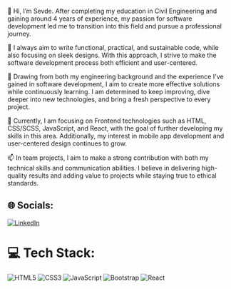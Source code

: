👋 Hi, I’m Sevde. After completing my education in Civil Engineering and gaining around 4 years of experience, my passion for software development led me to transition into this field and pursue a professional journey.

👀 I always aim to write functional, practical, and sustainable code, while also focusing on sleek designs. With this approach, I strive to make the software development process both efficient and user-centered.

🌱 Drawing from both my engineering background and the experience I've gained in software development, I aim to create more effective solutions while continuously learning. I am determined to keep improving, dive deeper into new technologies, and bring a fresh perspective to every project.

💞️ Currently, I am focusing on Frontend technologies such as HTML, CSS/SCSS, JavaScript, and React, with the goal of further developing my skills in this area. Additionally, my interest in mobile app development and user-centered design continues to grow.

📫 In team projects, I aim to make a strong contribution with both my technical skills and communication abilities. I believe in delivering high-quality results and adding value to projects while staying true to ethical standards.


## 🌐 Socials:
[![LinkedIn](https://img.shields.io/badge/LinkedIn-%230077B5.svg?logo=linkedin&logoColor=white)](https://linkedin.com/in/https://www.linkedin.com/in/sevdecaliskan/) 

# 💻 Tech Stack:
![HTML5](https://img.shields.io/badge/html5-%23E34F26.svg?style=for-the-badge&logo=html5&logoColor=white) ![CSS3](https://img.shields.io/badge/css3-%231572B6.svg?style=for-the-badge&logo=css3&logoColor=white) ![JavaScript](https://img.shields.io/badge/javascript-%23323330.svg?style=for-the-badge&logo=javascript&logoColor=%23F7DF1E) ![Bootstrap](https://img.shields.io/badge/bootstrap-%238511FA.svg?style=for-the-badge&logo=bootstrap&logoColor=white) ![React](https://img.shields.io/badge/react-%2320232a.svg?style=for-the-badge&logo=react&logoColor=%2361DAFB)

